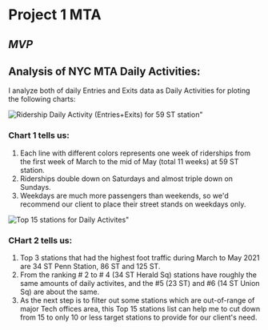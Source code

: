 # Project 1  MTA     
## _MVP_


## Analysis of NYC MTA Daily Activities:

I analyze both of daily Entries and Exits data as Daily Activities for ploting the following charts:

![Ridership Daily Activity (Entries+Exits) for 59 ST station"](./Users/sabrina/Metis/Projects/MVP_Daily_Activity_59ST.png)


### Chart 1 tells us:
  1. Each line with different colors represents one week of riderships from the first week of March to the mid of May (total 11 weeks) at 59 ST station.
  2. Riderships double down on Saturdays and almost triple down on Sundays.
  3. Weekdays are much more passengers than weekends, so we'd recommend our client to place their street stands on weekdays only.



![Top 15 stations for Daily Activites"](./Users/sabrina/Metis/Projects/MVP_Top15_stations.png)


### CHart 2 tells us:
  1. Top 3 stations that had the highest foot traffic during March to May 2021 are 34 ST Penn Station, 86 ST and 125 ST.
  2. From the ranking # 2 to # 4 (34 ST Herald Sq) stations have roughly the same amounts of daily activites, and the #5 (23 ST) and #6 (14 ST Union Sq) are about the same. 
  3. As the next step is to filter out some stations which are out-of-range of major Tech offices area, this Top 15 stations list can help me to cut down from 15 to only 10 or less target stations to provide for our client's need.
  






